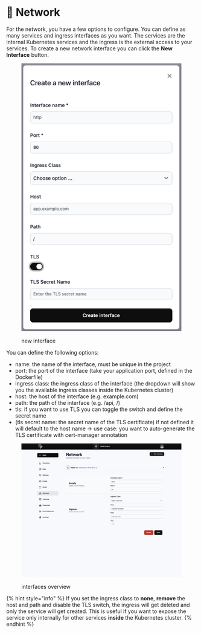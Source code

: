 # 🔀 Network

For the network, you have a few options to configure. You can define as many services and ingress interfaces as you want. The services are the internal Kubernetes services and the ingress is the external access to your services. To create a new network interface you can click the **New Interface** button.

<figure><img src="../.gitbook/assets/image (14).png" alt=""><figcaption><p>new interface</p></figcaption></figure>

You can define the following options:

* name: the name of the interface, must be unique in the project
* port: the port of the interface (take your application port, defined in the Dockerfile)
* ingress class: the ingress class of the interface (the dropdown will show you the available ingress classes inside the Kubernetes cluster)
* host: the host of the interface (e.g. example.com)
* path: the path of the interface (e.g. /api, /)
* tls: if you want to use TLS you can toggle the switch and define the secret name
* (tls secret name: the secret name of the TLS certificate) if not defined it will default to the host name -> use case: you want to auto-generate the TLS certificate with cert-manager annotation

<figure><img src="../.gitbook/assets/image.png" alt=""><figcaption><p>interfaces overview</p></figcaption></figure>

{% hint style="info" %}
If you set the ingress class to **none**, **remove** the host and path and disable the TLS switch, the ingress will get deleted and only the service will get created. This is useful if you want to expose the service only internally for other services **inside** the Kubernetes cluster.
{% endhint %}
